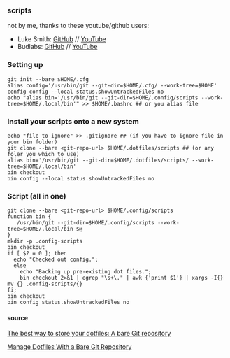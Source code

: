 ### scripts
not by me, thanks to these youtube/github users:

* Luke Smith: [GitHub](https://github.com/lukesmithxyz) // [YouTube](https://www.youtube.com/channel/UC2eYFnH61tmytImy1mTYvhA)
* Budlabs: [GitHub](https://github.com/budlabs) // [YouTube](https://www.youtube.com/user/dubbeltumme)

### Setting up

```
git init --bare $HOME/.cfg
alias config='/usr/bin/git --git-dir=$HOME/.cfg/ --work-tree=$HOME'
config config --local status.showUntrackedFiles no
echo "alias bin='/usr/bin/git --git-dir=$HOME/.config/scripts --work-tree=$HOME/.local/bin'" >> $HOME/.bashrc ## or you alias file
```

### Install your scripts onto a new system

```
echo "file to ignore" >> .gitignore ## (if you have to ignore file in your bin folder) 
git clone --bare <git-repo-url> $HOME/.dotfiles/scripts ## (or any foler you which to use)
alias bin='/usr/bin/git --git-dir=$HOME/.dotfiles/scripts/ --work-tree=$HOME/.local/bin'
bin checkout
bin config --local status.showUntrackedFiles no
```

### Script (all in one)

```
git clone --bare <git-repo-url> $HOME/.config/scripts
function bin {
   /usr/bin/git --git-dir=$HOME/.config/scripts --work-tree=$HOME/.local/bin $@
}
mkdir -p .config-scripts
bin checkout
if [ $? = 0 ]; then
  echo "Checked out config.";
  else
    echo "Backing up pre-existing dot files.";
    bin checkout 2>&1 | egrep "\s+\." | awk {'print $1'} | xargs -I{} mv {} .config-scripts/{}
fi;
bin checkout
bin config status.showUntrackedFiles no
```

#### source


[The best way to store your dotfiles: A bare Git repository](https://www.atlassian.com/git/tutorials/dotfiles)

[Manage Dotfiles With a Bare Git Repository](https://harfangk.github.io/2016/09/18/manage-dotfiles-with-a-git-bare-repository.html)

